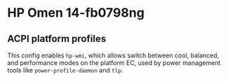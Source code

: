 # HP Omen 14-fb0798ng

## ACPI platform profiles
This config enables `hp-wmi`, which allows switch between cool, balanced, and performance modes on the platform EC, used by power management tools like `power-profile-daemon` and `tlp`.
